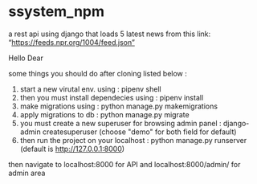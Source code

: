 # ssystem_npm
a rest api using django that loads 5 latest news from this link: “https://feeds.npr.org/1004/feed.json”

Hello Dear 

some things you should do after cloning listed below :
1. start a new virutal env. using : pipenv shell
2. then you must install dependecies using : pipenv install
3. make migrations using : python manage.py makemigrations
4. apply migrations to db : python manage.py migrate 
5. you must create a new superuser for browsing admin panel : django-admin createsuperuser (choose "demo" for both field for default)
6. then run the project on your localhost : python manage.py runserver (default is http://127.0.0.1:8000)

then navigate to localhost:8000 for API
and localhost:8000/admin/ for admin area